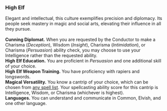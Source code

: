 ### High Elf

Elegant and intellectual, this culture exemplifies precision and diplomacy.
Its people seek mastery in magic and social arts, elevating their influence in all they pursue.
\
\
**Cunning Diplomat.**
When you are requested by the Conductor to make a Charisma (_Deception_), Wisdom (_Insight_), Charisma (_Intimidation_), or Charisma (_Persuasion_) ability check, you may choose to use your Intelligence rather than the requested ability.
\
**High Elf Education.**
You are proficient in _Persuasion_ and one additional skill of your choice.
\
**High Elf Weapon Training.**
You have proficiency with rapiers and longswords.
\
**Magical Versatility.**
You know a cantrip of your choice, which can be chosen from [any spell list](#Spellcasting_spell_lists).
Your spellcasting ability score for this cantrip is Intelligence, Wisdom, or Charisma (whichever is highest).
\
**Languages.**
You can understand and communicate in Common, Elvish, and one other language.
